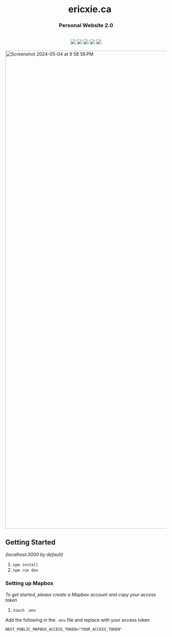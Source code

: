 <div align="center">
    <div id="user-content-toc">
      <ul>
        <summary><h1 style="display: inline-block; margin-bottom:0px">ericxie.ca</h1></summary>
      </ul>
    </div>
    <h3>Personal Website 2.0</h3>
    <br>
    <img src="https://img.shields.io/badge/Next-black?style=for-the-badge&logo=next.js&logoColor=white"/>
    <img src="https://img.shields.io/badge/Typescript-%2320232a.svg?style=for-the-badge&logo=typescript&logoColor=blue"/>
    <img src="https://img.shields.io/badge/Framer-black?style=for-the-badge&logo=framer&logoColor=blue"/>
    <img src="https://img.shields.io/badge/tailwindcss-%2338B2AC.svg?style=for-the-badge&logo=tailwind-css&logoColor=white"/>
    <img src="https://img.shields.io/badge/Vercel-000000.svg?style=for-the-badge&logo=Vercel&logoColor=white"/>
    <br><br>
</div>

<img width="1490" alt="Screenshot 2024-05-04 at 9 58 56 PM" src="https://github.com/ericcxie/ericxie.ca/assets/66566975/d2d2374e-a3ff-471b-8a14-fb9ed5044bac">

## Getting Started

_(localhost:3000 by default)_

1. `npm install`
1. `npm run dev`

### Setting up Mapbox

_To get started, please create a Mapbox account and copy your access token_

1. `touch .env`

Add the following in the `.env` file and replace with your access token

```
NEXT_PUBLIC_MAPBOX_ACCESS_TOKEN="YOUR_ACCESS_TOKEN"
```
